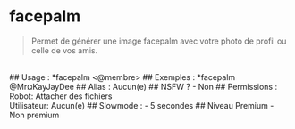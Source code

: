 # facepalm

> Permet de générer une image facepalm avec votre photo de profil ou celle de vos amis.

<br>
## Usage :
*facepalm <@membre>
## Exemples :
*facepalm @Mr¤KayJayDee
## Alias :
Aucun(e)
## NSFW ?
- Non
## Permissions :
Robot: Attacher des fichiers
<br>
Utilisateur: Aucun(e)
## Slowmode :
- 5 secondes
## Niveau Premium
- Non premium